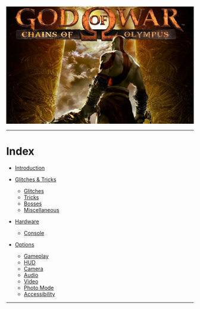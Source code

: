 ![Image of header](https://github.com/rbastronomy/God-of-War-Speedrun-Wiki/blob/main/images/gowcoo.jpg)
- - - -
# **Index**
- [Introduction](#introduction)

- [Glitches & Tricks](#glitches-&-Tricks)
  - [Glitches](##Glitches)
  - [Tricks](##Tricks)
  - [Bosses](##Bosses)
  - [Miscellaneous](##Miscellaneous)

- [Hardware](#Hardware)
  - [Console](##Console)

- [Options](#Options)
    - [Gameplay](##Gameplay)
    - [HUD](##HUD)
    - [Camera](##Camera)
    - [Audio](##Audio)
    - [Video](##Video)
    - [Photo Mode](##Photo-mode)
    - [Accessibility](##Accessibility)
- - - -